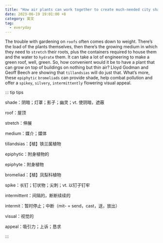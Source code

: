 ```yaml
---
title: "How air plants can work together to create much-needed city shade"
date: 2023-06-19 19:01:00 +8
category: 英文
tag:
  - everyday
---
```


The trouble with gardening on `roofs` often comes down to weight. There’s the load of the plants themselves, then there’s the growing medium in which they need to `stretch` their roots, plus the containers required to house them and the water to `hydrate` them. It can take a lot of engineering to make a green roof, well, green. So, how convenient would it be to have a plant that can grow on top of buildings on nothing but thin air? Lloyd Godman and Geoff Beech are showing that `tillandsias` will do just that. What’s more, these `epiphytic` `bromeliads` can provide shade, help combat pollution and offer a `spikey`, `silvery`, `intermittently` flowering visual appeal.

::: tip tips

shade：阴暗；灯罩；影子；幽灵；vt. 使阴暗，遮蔽

roof：屋顶

stretch：伸展

medium：媒介；媒体

tillandsias：【植】铁兰属植物

epiphytic：附身植物的

epiphyte：附身植物

bromeliad：【植】凤梨科植物

spike：长钉；钉状物；尖刺；vt. 以钉子钉牢

intermittent：间隔的，断断续续的

intermit：暂时停止；中断（mit- = send，cast，送，放出）

visual：视觉的

appeal：吸引力；上诉；恳求

:::
